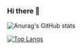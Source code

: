### Hi there 👋

<!--
**Ru-s1y/Ru-s1y** is a ✨ _special_ ✨ repository because its `README.md` (this file) appears on your GitHub profile.

Here are some ideas to get you started:

- 🔭 I’m currently working on ...
- 🌱 I’m currently learning ...
- 👯 I’m looking to collaborate on ...
- 🤔 I’m looking for help with ...
- 💬 Ask me about ...
- 📫 How to reach me: ...
- 😄 Pronouns: ...
- ⚡ Fun fact: ...
-->

![Anurag's GitHub stats](https://github-readme-stats.vercel.app/api?username=Ru-s1y&show_icons=true&theme=radical)

[![Top Langs](https://github-readme-stats.vercel.app/api/top-langs/?username=Ru-s1y&layout=compact)](https://github.com/anuraghazra/github-readme-stats)

